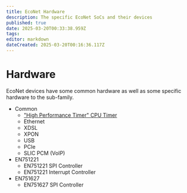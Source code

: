 ```yaml
---
title: EcoNet Hardware
description: The specific EcoNet SoCs and their devices
published: true
date: 2025-03-20T00:33:38.959Z
tags: 
editor: markdown
dateCreated: 2025-03-20T00:16:36.117Z
---
```


# Hardware
EcoNet devices have some common hardware as well as some specific hardware to the sub-family.

* Common
  * ["High Performance Timer" CPU Timer](hardware/econet-hpt)
  * Ethernet
  * XDSL
  * XPON
  * USB
  * PCIe
  * SLIC PCM (VoIP)
* EN751221
  * EN751221 SPI Controller
  * EN751221 Interrupt Controller
* EN751627
  * EN751627 SPI Controller
